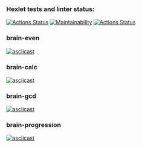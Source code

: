### Hexlet tests and linter status:

[![Actions Status](https://github.com/5ivecms/frontend-project-lvl1/workflows/hexlet-check/badge.svg)](https://github.com/5ivecms/frontend-project-lvl1/actions)
[![Maintainability](https://api.codeclimate.com/v1/badges/a99a88d28ad37a79dbf6/maintainability)](https://codeclimate.com/github/codeclimate/codeclimate/maintainability)
[![Actions Status](https://github.com/5ivecms/frontend-project-lvl1/workflows/eslint/badge.svg)](https://github.com/5ivecms/frontend-project-lvl1/actions)

### brain-even
[![asciicast](https://asciinema.org/a/tYYSfV8qNxVpggGqv3SBdvn4T.svg)](https://asciinema.org/a/tYYSfV8qNxVpggGqv3SBdvn4T)
### brain-calc
[![asciicast](https://asciinema.org/a/V1Z5hzkXZPDvLHibQNwnVcsiL.svg)](https://asciinema.org/a/V1Z5hzkXZPDvLHibQNwnVcsiL)
### brain-gcd
[![asciicast](https://asciinema.org/a/YQMUwgGq0EBExSG78DzmMJOMp.svg)](https://asciinema.org/a/YQMUwgGq0EBExSG78DzmMJOMp)

### brain-progression
[![asciicast](https://asciinema.org/a/Yjg1ETF5nT0nx0DXf9jec2T0b.svg)](https://asciinema.org/a/Yjg1ETF5nT0nx0DXf9jec2T0b)